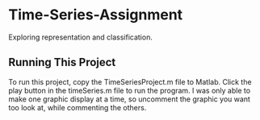 # Time-Series-Assignment
Exploring representation and classification.

## Running This Project
To run this project, copy the TimeSeriesProject.m file to Matlab. Click the play button in the timeSeries.m file to run the program. I was only able to make one graphic display at a time, so uncomment the graphic you want too look at, while commenting the others.
